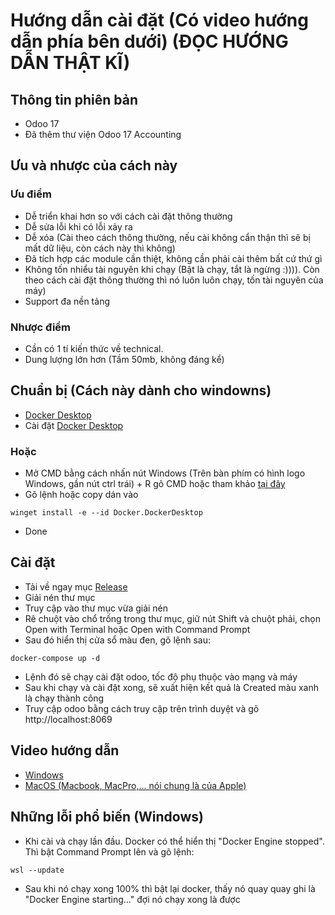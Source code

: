 # Hướng dẫn cài đặt (Có video hướng dẫn phía bên dưới) (ĐỌC HƯỚNG DẪN THẬT KĨ)

## Thông tin phiên bản

- Odoo 17
- Đã thêm thư viện Odoo 17 Accounting
## Ưu và nhược của cách này

### Ưu điểm

- Dễ triển khai hơn so với cách cài đặt thông thường
- Dễ sửa lỗi khi có lỗi xảy ra
- Dễ xóa (Cài theo cách thông thường, nếu cài không cẩn thận thì sẽ bị mất dữ liệu, còn cách này thì không)
- Đã tích hợp các module cần thiệt, không cần phải cài thêm bất cứ thứ gì
- Không tốn nhiểu tài nguyên khi chạy (Bật là chạy, tắt là ngừng :)))). Còn theo cách cài đặt thông thường thì nó luôn luôn chạy, tốn tài nguyên của máy)
- Support đa nền tảng

### Nhược điểm
- Cần có 1 tí kiến thức về technical.
- Dung lượng lớn hơn (Tầm 50mb, không đáng kể)

## Chuẩn bị (Cách này dành cho windowns)

- [Docker Desktop](https://www.docker.com/products/docker-desktop/)
- Cài đặt [Docker Desktop](https://www.docker.com/products/docker-desktop/)
### Hoặc
- Mở CMD bằng cách nhấn nút Windows (Trên bàn phím có hình logo Windows, gần nút ctrl trái) + R gõ CMD hoặc tham khảo [tại đây](https://quantrimang.com/cong-nghe/thu-thuat-khoi-chay-command-prompt-nhanh-chong-tren-windows-10-118680)
- Gõ lệnh hoặc copy dán vào

```
winget install -e --id Docker.DockerDesktop
```

- Done
## Cài đặt

- Tải về ngay mục [Release](https://github.com/PhucChiVas161/odoo-erp-docker/releases)
- Giải nén thư mục
- Truy cập vào thư mục vừa giải nén
- Rê chuột vào chổ trống trong thư mục, giữ nút Shift và chuột phải, chọn Open with Terminal hoặc Open with Command Prompt
- Sau đó hiển thị cửa sổ màu đen, gõ lệnh sau:

```
docker-compose up -d
```

- Lệnh đó sẽ chạy cài đặt odoo, tốc độ phụ thuộc vào mạng và máy
- Sau khi chạy và cài đặt xong, sẽ xuất hiện kết quả là Created màu xanh là chạy thành công
- Truy cập odoo bằng cách truy cập trên trình duyệt và gõ http://localhost:8069

## Video hướng dẫn
- [Windows](https://www.youtube.com/watch?v=FjjfyuB0In0)
- [MacOS (Macbook, MacPro,... nói chung là của Apple)](https://www.youtube.com/watch?v=ZMmPEiG77Sg)

## Những lỗi phổ biến (Windows)
- Khi cài và chạy lần đầu. Docker có thể hiển thị "Docker Engine stopped". Thì bật Command Prompt lên và gõ lệnh:
```
wsl --update
```
- Sau khi nó chạy xong 100% thì bật lại docker, thấy nó quay quay ghi là "Docker Engine starting..." đợi nó chạy xong là được
